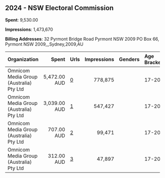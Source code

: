 ## 2024 - NSW Electoral Commission 
**Spent**: 9,530.00

**Impressions**: 1,473,670

**Billing Addresses**: 32 Pyrmont Bridge Road Pyrmont NSW 2009 PO Box 66, Pyrmont NSW 2009,,,Sydney,2009,AU

|Organization|Spent|Urls|Impressions|Genders|Age Brackets|Country Codes|
|:---|---:|:---|---:|:---|:---|:---|
|Omnicom Media Group (Australia) Pty Ltd|5,472.00 AUD|[0](https://www.snap.com/political-ads/asset/7219a58f31d61eb1379f823dd98223bef91b52506b6be264779b1733a5ea17fd?mediaType=jpeg)|778,875||17-20|australia|
|Omnicom Media Group (Australia) Pty Ltd|3,039.00 AUD|[1](https://www.snap.com/political-ads/asset/50502f09e9423643a924d88fe38128f2ee2b8953d935bfe9ac54d06b07938f38?mediaType=mp4)|547,427||17-20|australia|
|Omnicom Media Group (Australia) Pty Ltd|707.00 AUD|[2](https://www.snap.com/political-ads/asset/c704f73df69443cab2cadf3754c6dba81babe22a334a32da5a685c6ec85c24d1?mediaType=mp4)|99,471||17-20|australia|
|Omnicom Media Group (Australia) Pty Ltd|312.00 AUD|[3](https://www.snap.com/political-ads/asset/fa04da629d1ae19e6964c0dbd41c0e92ef46806d73dfa41a58e21dac21528275?mediaType=mp4)|47,897||17-20|australia|
